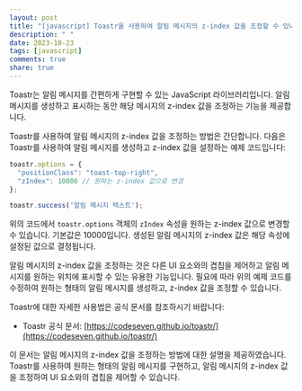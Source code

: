 ```yaml
---
layout: post
title: "[javascript] Toastr을 사용하여 알림 메시지의 z-index 값을 조정할 수 있나요?"
description: " "
date: 2023-10-23
tags: [javascript]
comments: true
share: true
---
```


Toastr는 알림 메시지를 간편하게 구현할 수 있는 JavaScript 라이브러리입니다. 알림 메시지를 생성하고 표시하는 동안 해당 메시지의 z-index 값을 조정하는 기능을 제공합니다.

Toastr를 사용하여 알림 메시지의 z-index 값을 조정하는 방법은 간단합니다. 다음은 Toastr를 사용하여 알림 메시지를 생성하고 z-index 값을 설정하는 예제 코드입니다:

```javascript
toastr.options = {
  "positionClass": "toast-top-right",
  "zIndex": 10000 // 원하는 z-index 값으로 변경
};

toastr.success('알림 메시지 텍스트');
```

위의 코드에서 `toastr.options` 객체의 `zIndex` 속성을 원하는 z-index 값으로 변경할 수 있습니다. 기본값은 10000입니다. 생성된 알림 메시지의 z-index 값은 해당 속성에 설정된 값으로 결정됩니다.

알림 메시지의 z-index 값을 조정하는 것은 다른 UI 요소와의 겹칩을 제어하고 알림 메시지를 원하는 위치에 표시할 수 있는 유용한 기능입니다. 필요에 따라 위의 예제 코드를 수정하여 원하는 형태의 알림 메시지를 생성하고, z-index 값을 조정할 수 있습니다.

Toastr에 대한 자세한 사용법은 공식 문서를 참조하시기 바랍니다:

- Toastr 공식 문서: [https://codeseven.github.io/toastr/](https://codeseven.github.io/toastr/)

이 문서는 알림 메시지의 z-index 값을 조정하는 방법에 대한 설명을 제공하였습니다. Toastr를 사용하여 원하는 형태의 알림 메시지를 구현하고, 알림 메시지의 z-index 값을 조정하여 UI 요소와의 겹칩을 제어할 수 있습니다.